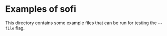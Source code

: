 # Examples of sofi

This directory contains some example files that can be run for testing the `--file` flag.
